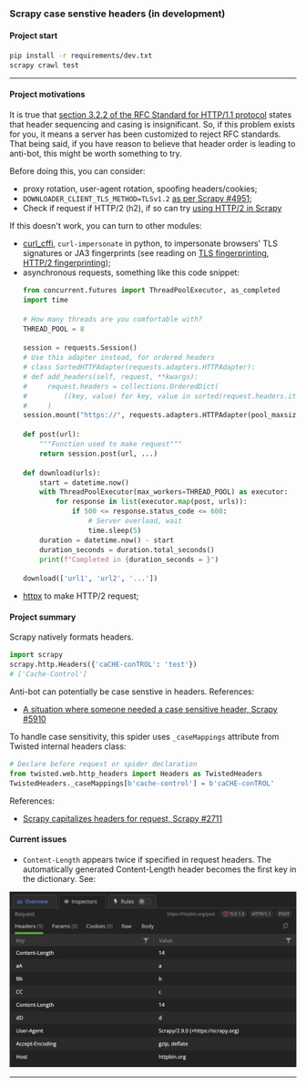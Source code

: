 ### Scrapy case senstive headers (in development)

#### Project start
```bash
pip install -r requirements/dev.txt
scrapy crawl test
```

----

#### Project motivations

It is true that [section 3.2.2 of the RFC Standard for HTTP/1.1 protocol](https://www.rfc-editor.org/rfc/rfc7230#section-3.2.2) states that header sequencing and casing is insignificant. So, if this problem exists for you, it means a server has been customized to reject RFC standards. That being said, if you have reason to believe that header order is leading to anti-bot, this might be worth something to try.

Before doing this, you can consider:
- proxy rotation, user-agent rotation, spoofing headers/cookies;
- `DOWNLOADER_CLIENT_TLS_METHOD=TLSv1.2` [as per Scrapy #4951](https://github.com/scrapy/scrapy/issues/4951);
- Check if request if HTTP/2 (h2), if so can try [using HTTP/2 in Scrapy](https://docs.scrapy.org/en/latest/topics/settings.html#download-handlers-base)

If this doesn't work, you can turn to other modules:
- [curl_cffi](https://github.com/yifeikong/curl_cffi), `curl-impersonate` in python, to impersonate browsers' TLS signatures or JA3 fingerprints (see reading on [TLS fingerprinting](https://lwthiker.com/networks/2022/06/17/tls-fingerprinting.html), [HTTP/2 fingerprinting](https://lwthiker.com/networks/2022/06/17/http2-fingerprinting.html));
- asynchronous requests, something like this code snippet:
    ```python
    from concurrent.futures import ThreadPoolExecutor, as_completed
    import time

    # How many threads are you comfortable with?
    THREAD_POOL = 8

    session = requests.Session()
    # Use this adapter instead, for ordered headers
    # class SortedHTTPAdapter(requests.adapters.HTTPAdapter):
    # def add_headers(self, request, **kwargs):
    #     request.headers = collections.OrderedDict(
    #         ((key, value) for key, value in sorted(request.headers.items()))
    #     )
    session.mount("https://", requests.adapters.HTTPAdapter(pool_maxsize=THREAD_POOL, max_retries=3, pool_block=True))

    def post(url):
        """Function used to make request"""
        return session.post(url, ...)

    def download(urls):
        start = datetime.now()
        with ThreadPoolExecutor(max_workers=THREAD_POOL) as executor:
            for response in list(executor.map(post, urls)):
                if 500 <= response.status_code <= 600:
                    # Server overload, wait
                    time.sleep(5)
        duration = datetime.now() - start
        duration_seconds = duration.total_seconds()
        print(f"Completed in {duration_seconds = }")
    
    download(['url1', 'url2', '...'])
    ```
- [httpx](https://github.com/encode/httpx) to make HTTP/2 request;

#### Project summary

Scrapy natively formats headers.
```python
import scrapy
scrapy.http.Headers({'caCHE-conTROL': 'test'})
# ['Cache-Control']
```

Anti-bot can potentially be case senstive in headers.
References:
- [A situation where someone needed a case sensitive header, Scrapy #5910](https://github.com/scrapy/scrapy/issues/5910)

To handle case sensitivity, this spider uses `_caseMappings` attribute from Twisted internal headers class:
```python
# Declare before request or spider declaration
from twisted.web.http_headers import Headers as TwistedHeaders
TwistedHeaders._caseMappings[b'cache-control'] = b'caCHE-conTROL'
```
References:
- [Scrapy capitalizes headers for request, Scrapy #2711](https://github.com/scrapy/scrapy/issues/2711)

#### Current issues

- `Content-Length` appears twice if specified in request headers. The automatically generated Content-Length header becomes the first key in the dictionary. See:

![issue-two-content-headers.png](assets/issue-two-content-length-headers.png)

----